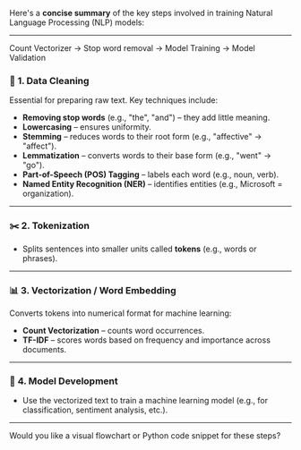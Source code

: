 Here's a **concise summary** of the key steps involved in training Natural Language Processing (NLP) models:

---
  Count Vectorizer -> Stop word removal -> Model Training -> Model Validation 

### 🔧 **1. Data Cleaning**

Essential for preparing raw text. Key techniques include:

* **Removing stop words** (e.g., "the", "and") – they add little meaning.
* **Lowercasing** – ensures uniformity.
* **Stemming** – reduces words to their root form (e.g., "affective" → "affect").
* **Lemmatization** – converts words to their base form (e.g., "went" → "go").
* **Part-of-Speech (POS) Tagging** – labels each word (e.g., noun, verb).
* **Named Entity Recognition (NER)** – identifies entities (e.g., Microsoft = organization).

---

### ✂️ **2. Tokenization**

* Splits sentences into smaller units called **tokens** (e.g., words or phrases).

---

### 📊 **3. Vectorization / Word Embedding**

Converts tokens into numerical format for machine learning:

* **Count Vectorization** – counts word occurrences.
* **TF-IDF** – scores words based on frequency and importance across documents.

---

### 🤖 **4. Model Development**

* Use the vectorized text to train a machine learning model (e.g., for classification, sentiment analysis, etc.).

---

Would you like a visual flowchart or Python code snippet for these steps?
